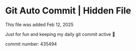 # Git Auto Commit | Hidden File

This file was added Feb 12, 2025

Just for fun and keeping my daily git commit active 🤪

commit number: 435494
